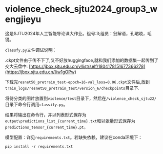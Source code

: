 # violence_check_sjtu2024_group3_wengjieyu
这是SJTU2024年人工智能导论课大作业。组号:3;组员：翁解语，孔珺晓，毛锐。

`classfy.py`文件调试说明：

.ckpt文件由于传不下了,又不好放huggingface,就和我们添加的数据集一起传到了交大云盘中: [https://jbox.sjtu.edu.cn/v/list/self/1804178151677366278](https://jbox.sjtu.edu.cn/l/w1gOPw)

下载完`resnet50_pretrain_test-epoch=16-val_loss=0.06.ckpt`文件后,放到`train_logs/resnet50_pretrain_test/version_6/checkpoints`目录下.

将待分类的图片放置到`violence/test`目录下，然后在`/violence_check_sjtu22/`目录下命令行调用`classify.py`。

结果将输出在命令行，并以列表形式保存为`output\predictions_list_{current_time}.txt`和以张量形式保存为`predictions_tensor_{current_time}.pt`。


模型配置：详见`requirements.txt`。若缺失依赖，建议在conda环境下：

```pip install -r requirements.txt```



